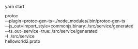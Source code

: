 yarn start

protoc \
--plugin=protoc-gen-ts=./node_modules/.bin/protoc-gen-ts \
--js_out=import_style=commonjs,binary:./src/service/generated \
--ts_out=service=true:./src/service/generated \
-I ./src/service \
helloworld2.proto